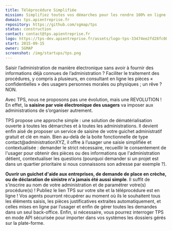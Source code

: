 ```yaml
---
title: Téléprocédure Simplifiée
mission: Simplifiez toutes vos démarches pour les rendre 100% en ligne.
domain: tps.apientreprise.fr
repository: https://github.com/sgmap/tps
status: construction
contact: contact@tps.apientreprise.fr
logo: https://tps-dev.apientreprise.fr/assets/logo-tps-33474ee2fd28fc088700df9090971ade28ca6498e3186f457400f31e85a92364.png
start: 2015-09-15
owner: SGMAP
screenshot: /img/startups/tps.png
---
```


Saisir l’administration de manière électronique sans avoir à fournir des informations déjà connues de l’administration ? Faciliter le traitement des procédures, y compris à plusieurs, en consultant en ligne les pièces « confidentielles » des usagers personnes morales ou physiques ; un rêve ? NON. 

Avec TPS, nous ne proposons pas une évolution, mais une REVOLUTION ! En effet, la **saisine par voie électronique des usagers** va imposer aux administrations de s’organiser autrement. 

TPS propose une approche simple : une solution de dématérialisation ouverte à toutes les démarches et à toutes les administrations. Il devient enfin aisé de proposer un service de saisine de votre guichet administratif gratuit et clé en main. Bien au-delà de la boite fonctionnelle de type contact@administrationXYZ, il offre à l’usager une saisie simplifiée et contextualisée : demander le strict nécessaire, recueillir le consentement de l'usager pour obtenir des pièces ou des informations que l'administration détient, contextualiser les questions (pourquoi demander si un projet est dans un quartier prioritaire si nous connaissons son adresse par exemple ?). 

**Ouvrir un guichet d'aide aux entreprises, de demande de place en crèche, ou de déclaration de sinistre n'a jamais été aussi simple**. Il suffit de s'inscrire au nom de votre administration et de paramétrer votre(s) procédure(s) ! Publiez le lien TPS sur votre site et la téléprocédure est en ligne ! Vos agents pourront récupérer au moment où ils le souhaitent tous les éléments saisis, les pièces justificatives extraites automatiquement, et celles mises en ligne par l’usager et enfin de gérer toutes les demandes dans un seul back-office. Enfin, si nécessaire, vous pourrez interroger TPS en mode API sécurisée pour importer dans vos systèmes les dossiers gérés sur la plate-forme.
